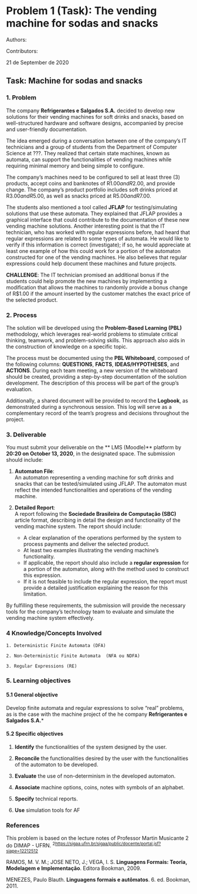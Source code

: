 # **Problem 1 (Task): The vending machine for sodas and snacks**

Authors: 

Contributors: 

21 de September de 2020

## **Task: Machine for sodas and snacks**

### **1.  Problem**

The company **Refrigerantes e Salgados S.A.** decided to develop new solutions for their vending machines for soft drinks and snacks, based on well-structured hardware and software designs, accompanied by precise and user-friendly documentation.

The idea emerged during a conversation between one of the company’s IT technicians and a group of students from the Department of Computer Science at ???. They realized that certain state machines, known as automata, can support the functionalities of vending machines while requiring minimal memory and being simple to configure.

The company’s machines need to be configured to sell at least three (3) products, accept coins and banknotes of R$1.00 and R$2.00, and provide change. The company’s product portfolio includes soft drinks priced at R$3.00 and R$5.00, as well as snacks priced at R$5.00 and R$7.00.

The students also mentioned a tool called **JFLAP** for testing/simulating solutions that use these automata. They explained that JFLAP provides a graphical interface that could contribute to the documentation of these new vending machine solutions. Another interesting point is that the IT technician, who has worked with regular expressions before, had heard that regular expressions are related to some types of automata. He would like to verify if this information is correct (investigate); if so, he would appreciate at least one example of how this could work for a portion of the automaton constructed for one of the vending machines. He also believes that regular expressions could help document these machines and future projects.

**CHALLENGE**: The IT technician promised an additional bonus if the students could help promote the new machines by implementing a modification that allows the machines to randomly provide a bonus change of R$1.00 if the amount inserted by the customer matches the exact price of the selected product.


### **2. Process**

The solution will be developed using the **Problem-Based Learning (PBL)** methodology, which leverages real-world problems to stimulate critical thinking, teamwork, and problem-solving skills. This approach also aids in the construction of knowledge on a specific topic. 

The process must be documented using the **PBL Whiteboard**, composed of the following columns: **QUESTIONS**, **FACTS**, **IDEAS/HYPOTHESES**, and **ACTIONS**. During each team meeting, a new version of the whiteboard should be created, providing a step-by-step documentation of the solution development. The description of this process will be part of the group’s evaluation. 

Additionally, a shared document will be provided to record the **Logbook**, as demonstrated during a synchronous session. This log will serve as a complementary record of the team’s progress and decisions throughout the project.


### **3. Deliverable**

You must submit your deliverable on the ** LMS (Moodle)** platform by **20:20 on October 13, 2020**, in the designated space. The submission should include:

1. **Automaton File**:  
   An automaton representing a vending machine for soft drinks and snacks that can be tested/simulated using JFLAP. The automaton must reflect the intended functionalities and operations of the vending machine.

2. **Detailed Report**:  
   A report following the **Sociedade Brasileira de Computação (SBC)** article format, describing in detail the design and functionality of the vending machine system. The report should include:
   - A clear explanation of the operations performed by the system to process payments and deliver the selected product.
   - At least two examples illustrating the vending machine’s functionality.
   - If applicable, the report should also include a **regular expression** for a portion of the automaton, along with the method used to construct this expression.
   - If it is not feasible to include the regular expression, the report must provide a detailed justification explaining the reason for this limitation.

By fulfilling these requirements, the submission will provide the necessary tools for the company’s technology team to evaluate and simulate the vending machine system effectively.




### **4 Knowledge/Concepts Involved** 
    1. Deterministic Finite Automata (DFA)

    2. Non-Deterministic Finite Automata  (NFA ou NDFA)

    3. Regular Expressions (RE)



### **5. Learning objectives** 

#### **5.1 General objective** 
Develop finite automata and regular expressions to solve “real” problems, as is the case with the machine project of the he company **Refrigerantes e Salgados S.A.*** 

#### **5.2 Specific objectives** 


   1. **Identify** the functionalities of the system designed by the user.

   2. **Reconcile** the functionalities desired by the user with the functionalities of the automaton to be developed.

   3. **Evaluate** the use of non-determinism in the developed automaton.

   4. **Associate** machine options, coins, notes with symbols of an alphabet.

   5. **Specify** technical reports.

   6. **Use** simulation tools for AF


### </a> References 
This problem is based on the lecture notes of Professor Martin Musicante 2</sup> do DIMAP - UFRN. <sup>2<https://sigaa.ufrn.br/sigaa/public/docente/portal.jsf?siape=12212512></sup>

RAMOS, M. V. M.; JOSE NETO, J.; VEGA, I. S. **Linguagens Formais: Teoria, Modelagem e Implementação**. Editora Bookman, 2009.

MENEZES, Paulo Blauth. **Linguagens formais e autômatos**. 6. ed. Bookman, 2011.
